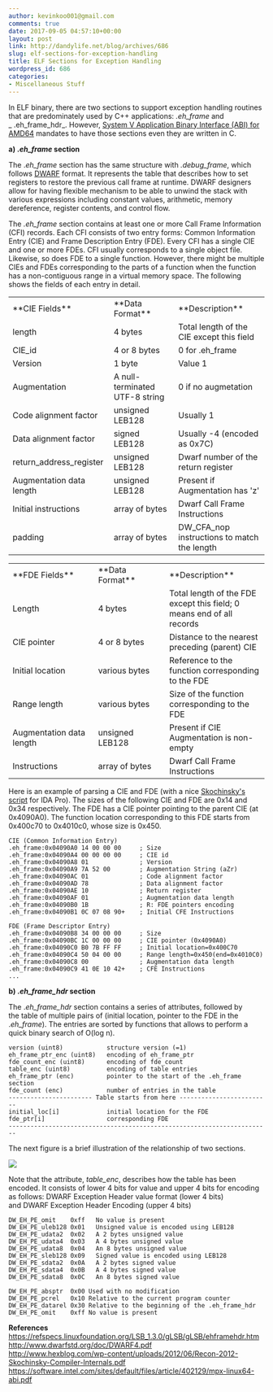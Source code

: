 ```yaml
---
author: kevinkoo001@gmail.com
comments: true
date: 2017-09-05 04:57:10+00:00
layout: post
link: http://dandylife.net/blog/archives/686
slug: elf-sections-for-exception-handling
title: ELF Sections for Exception Handling
wordpress_id: 686
categories:
- Miscellaneous Stuff
---
```


In ELF binary, there are two sections to support exception handling routines that are predominately used by C++ applications: _.eh_frame_ and _ .eh_frame_hdr_. However, [System V Application Binary Interface (ABI) for AMD64](https://software.intel.com/sites/default/files/article/402129/mpx-linux64-abi.pdf) mandates to have those sections even they are written in C.

**a) ._eh_frame_ section**

The ._eh_frame_ section has the same structure with _.debug_frame_, which follows [DWARF](http://www.dwarfstd.org/doc/DWARF4.pdf) format. It represents the table that describes how to set registers to restore the previous call frame at runtime. DWARF designers allow for having flexible mechanism to be able to unwind the stack with various expressions including constant values, arithmetic, memory dereference, register contents, and control flow. 

The _.eh_frame_ section contains at least one or more Call Frame Information (CFI) records. Each CFI consists of two entry forms: Common Information Entry (CIE) and Frame Description Entry (FDE). Every CFI has a single CIE and one or more FDEs. CFI usually corresponds to a single object file. Likewise, so does FDE to a single function. However, there might be multiple CIEs and FDEs corresponding to the parts of a function when the function has a non-contiguous range in a virtual memory space. The following shows the fields of each entry in detail.

<table width="553" ><tbody ><tr >
<td width="183" >**CIE Fields**
</td>
<td width="157" >**Data Format**
</td>
<td width="213" >**Description**
</td></tr><tr >
<td >length 
</td>
<td >4 bytes
</td>
<td >Total length of the CIE except this field
</td></tr><tr >
<td >CIE_id 
</td>
<td >4 or 8 bytes
</td>
<td >0 for .eh_frame
</td></tr><tr >
<td >Version 
</td>
<td >1 byte
</td>
<td >Value 1
</td></tr><tr >
<td >Augmentation 
</td>
<td >A null-terminated UTF-8 string
</td>
<td >0 if no augmetation
</td></tr><tr >
<td >Code alignment factor 
</td>
<td >unsigned LEB128
</td>
<td >Usually 1
</td></tr><tr >
<td >Data alignment factor 
</td>
<td >signed LEB128
</td>
<td >Usually -4 (encoded as 0x7C)
</td></tr><tr >
<td >return_address_register 
</td>
<td >unsigned LEB128
</td>
<td >Dwarf number of the return register
</td></tr><tr >
<td >Augmentation data length 
</td>
<td >unsigned LEB128
</td>
<td >Present if Augmentation has 'z'
</td></tr><tr >
<td >Initial instructions
</td>
<td >array of bytes
</td>
<td >Dwarf Call Frame Instructions
</td></tr><tr >
<td >padding
</td>
<td >array of bytes
</td>
<td >DW_CFA_nop instructions to match the length
</td></tr></tbody></table><table width="553" ><tbody ><tr >
<td width="183" >**FDE Fields**
</td>
<td width="157" >**Data Format**
</td>
<td width="213" >**Description**
</td></tr><tr >
<td >Length 
</td>
<td >4 bytes
</td>
<td >Total length of the FDE except this field; 0 means end of all records
</td></tr><tr >
<td >CIE pointer 
</td>
<td >4 or 8 bytes
</td>
<td >Distance to the nearest preceding (parent) CIE
</td></tr><tr >
<td >Initial location 
</td>
<td >various bytes
</td>
<td >Reference to the function corresponding to the FDE
</td></tr><tr >
<td >Range length 
</td>
<td >various bytes
</td>
<td >Size of the function corresponding to the FDE
</td></tr><tr >
<td >Augmentation data length 
</td>
<td >unsigned LEB128
</td>
<td >Present if CIE Augmentation is non-empty
</td></tr><tr >
<td >Instructions
</td>
<td >array of bytes
</td>
<td >Dwarf Call Frame Instructions
</td></tr></tbody></table>

Here is an example of parsing a CIE and FDE (with a nice [Skochinsky's script](http://www.hexblog.com/wp-content/uploads/2012/06/recon-2012-skochinsky-scripts.zip) for IDA Pro). The sizes of the following CIE and FDE are 0x14 and 0x34 respectively. The FDE has a CIE pointer pointing to the parent CIE (at 0x4090A0). The function location corresponding to this FDE starts from 0x400c70 to 0x4010c0, whose size is 0x450.
    
    CIE (Common Information Entry)
    .eh_frame:0x04090A0 14 00 00 00     ; Size
    .eh_frame:0x04090A4 00 00 00 00     ; CIE id
    .eh_frame:0x04090A8 01              ; Version
    .eh_frame:0x04090A9 7A 52 00        ; Augmentation String (aZr)
    .eh_frame:0x04090AC 01              ; Code alignment factor
    .eh_frame:0x04090AD 78              ; Data alignment factor
    .eh_frame:0x04090AE 10              ; Return register
    .eh_frame:0x04090AF 01              ; Augmentation data length
    .eh_frame:0x04090B0 1B              ; R: FDE pointers encoding
    .eh_frame:0x04090B1 0C 07 08 90+    ; Initial CFE Instructions
    
    FDE (Frame Descriptor Entry)
    .eh_frame:0x04090B8 34 00 00 00     ; Size
    .eh_frame:0x04090BC 1C 00 00 00     ; CIE pointer (0x4090A0)
    .eh_frame:0x04090C0 B0 7B FF FF     ; Initial location=0x400C70
    .eh_frame:0x04090C4 50 04 00 00     ; Range length=0x450(end=0x4010C0)
    .eh_frame:0x04090C8 00              ; Augmentation data length
    .eh_frame:0x04090C9 41 0E 10 42+    ; CFE Instructions
    ...

**b) ._eh_frame_hdr_ section**

The ._eh_frame_hdr_ section contains a series of attributes, followed by the table of multiple pairs of (initial location, pointer to the FDE in the ._eh_frame_). The entries are sorted by functions that allows to perform a quick binary search of O(log n). 
    
    version (uint8)            structure version (=1)
    eh_frame_ptr_enc (uint8)   encoding of eh_frame_ptr
    fde_count_enc (uint8)      encoding of fde_count
    table_enc (uint8)          encoding of table entries
    eh_frame_ptr (enc)         pointer to the start of the .eh_frame section
    fde_count (enc)            number of entries in the table
    ----------------------- Table starts from here -------------------------
    initial_loc[i]             initial location for the FDE
    fde_ptr[i]                 corresponding FDE
    ------------------------------------------------------------------------
    

The next figure is a brief illustration of the relationship of two sections.

[![](http://dandylife.net/blog/wp-content/uploads/2017/09/eh_frame.jpg)](http://dandylife.net/blog/archives/686/eh_frame)

Note that the attribute, _table_enc_, describes how the table has been encoded. It consists of lower 4 bits for value and upper 4 bits for encoding as follows: DWARF Exception Header value format (lower 4 bits) and DWARF Exception Header Encoding (upper 4 bits)
    
    DW_EH_PE_omit	 0xff	No value is present
    DW_EH_PE_uleb128 0x01	Unsigned value is encoded using LEB128
    DW_EH_PE_udata2	 0x02	A 2 bytes unsigned value
    DW_EH_PE_udata4	 0x03	A 4 bytes unsigned value
    DW_EH_PE_udata8	 0x04	An 8 bytes unsigned value
    DW_EH_PE_sleb128 0x09	Signed value is encoded using LEB128
    DW_EH_PE_sdata2	 0x0A	A 2 bytes signed value
    DW_EH_PE_sdata4	 0x0B	A 4 bytes signed value
    DW_EH_PE_sdata8	 0x0C	An 8 bytes signed value
    
    DW_EH_PE_absptr  0x00 Used with no modification 
    DW_EH_PE_pcrel   0x10 Relative to the current program counter 
    DW_EH_PE_datarel 0x30 Relative to the beginning of the .eh_frame_hdr 
    DW_EH_PE_omit    0xff No value is present

**References**[  
https://refspecs.linuxfoundation.org/LSB_1.3.0/gLSB/gLSB/ehframehdr.htm  
](https://refspecs.linuxfoundation.org/LSB_1.3.0/gLSB/gLSB/ehframehdr.html)[http://www.dwarfstd.org/doc/DWARF4.pdf  
](http://www.dwarfstd.org/doc/DWARF4.pdf)[http://www.hexblog.com/wp-content/uploads/2012/06/Recon-2012-Skochinsky-Compiler-Internals.pdf  
](http://www.hexblog.com/wp-content/uploads/2012/06/Recon-2012-Skochinsky-Compiler-Internals.pdf)[https://software.intel.com/sites/default/files/article/402129/mpx-linux64-abi.pdf  
](https://software.intel.com/sites/default/files/article/402129/mpx-linux64-abi.pdf)

